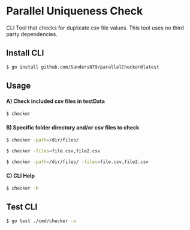 # Parallel Uniqueness Check
CLI Tool that checks for duplicate csv file values. This tool uses no third party dependencies.

## Install CLI
```bash
$ go install github.com/SandersN79/parallelChecker@latest
```

## Usage
#### A) Check included csv files in testData
```bash
$ checker
```
#### B) Specific folder directory and/or csv files to check
```bash
$ checker -path=/dir/files/
```
```bash
$ checker -files=file.csv,file2.csv
```
```bash
$ checker -path=/dir/files/ -files=file.csv,file2.csv
```

#### C) CLI Help
```bash
$ checker -h 
```

## Test CLI
```bash
$ go test ./cmd/checker -v
```
